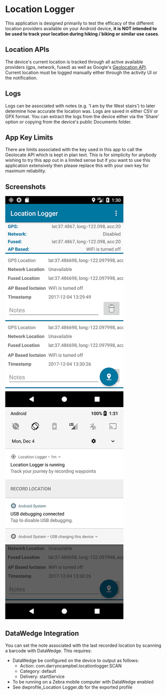 # Location Logger
This application is designed primarily to test the efficacy of the different location providers available on your Android device, **it is NOT intended to be used to track your location during hiking / biking or similar use cases**.  

## Location APIs
The device's current location is tracked through all active available providers (gps, network, fused) as well as Google's [Geolocation API](https://developers.google.com/maps/documentation/geolocation/intro).  Current location must be logged manually either through the activity UI or the notification.  

## Logs
Logs can be associated with notes (e.g. 'I am by the West stairs') to later determine how accurate the location was.  Logs are saved in either CSV or GPX format.  You can extract the logs from the device either via the 'Share' option or copying from the device's public Documents folder.

## App Key Limits
There are limits associated with the key used in this app to call the Geolocate API which is kept in plan text.  This is for simplicity for anybody wishing to try this app out in a limited sense but if you want to use this application extensively then please replace this with your own key for maximum reliability.

## Screenshots
![Main app](https://raw.githubusercontent.com/darryncampbell/Location-Logger/master/screenshots/activity.png)
![Main app](https://raw.githubusercontent.com/darryncampbell/Location-Logger/master/screenshots/notification.png)

## DataWedge Integration
You can set the note associated with the last recorded location by scanning a barcode with DataWedge.  This requires:
* DataWedge be configured on the device to output as follows:
  - Action: com.darryncampbel.locationlogger.SCAN
  - Category: default
  - Delivery: startService
* To be running on a Zebra mobile computer with DataWedge enabled
* See dwprofile_Location Logger.db for the exported profile
